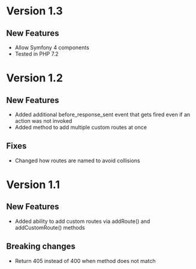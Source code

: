 Version 1.3
===========

New Features
------------
* Allow Symfony 4 components
* Tested in PHP 7.2

Version 1.2
===========

New Features
------------
* Added additional before_response_sent event that gets fired even if an action was not invoked
* Added method to add multiple custom routes at once

Fixes
------
* Changed how routes are named to avoid collisions

Version 1.1
===========

New Features
------------
* Added ability to add custom routes via addRoute() and addCustomRoute() methods

Breaking changes
----------------
* Return 405 instead of 400 when method does not match
